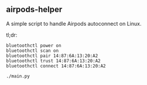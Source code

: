 ## airpods-helper

A simple script to handle Airpods autoconnect on Linux.

tl;dr:
```shell
bluetoothctl power on
bluetoothctl scan on
bluetoothctl pair 14:87:6A:13:20:A2
bluetoothctl trust 14:87:6A:13:20:A2
bluetoothctl connect 14:87:6A:13:20:A2

./main.py
```
